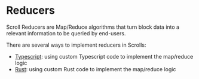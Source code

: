 # Reducers

Scroll Reducers are Map/Reduce algorithms that turn block data into a relevant information to be queried by end-users.

There are several ways to implement reducers in Scrolls:

- [Typescript](./typescript.md): using custom Typescript code to implement the map/reduce logic
- [Rust](./rust.md): using custom Rust code to implement the map/reduce logic
